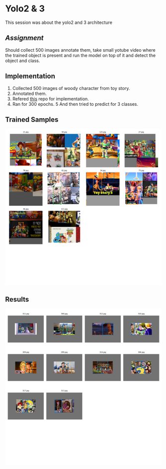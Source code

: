 # Yolo2 & 3
This session was about the yolo2 and 3 architecture

## *Assignment*
Should collect 500 images annotate them, take small yotube video where the trained object is present and run the model on top of it and detect the object
and class.

## Implementation
1. Collected 500 images of woody character from toy story.
2. Annotated them.
3. Refered [this](https://github.com/theschoolofai/YoloV3) repo for implementation.
4. Ran for 300 epochs.
5 And then tried to predict for 3 classes.

## **Trained Samples**

![train_image](https://github.com/Sushmitha-Katti/Yolo-v3/blob/master/train_batch0.png)

## **Results**
![result](https://github.com/Sushmitha-Katti/Yolo-v3/blob/master/test_batch0.png)

